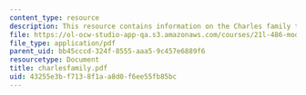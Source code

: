 ```yaml
---
content_type: resource
description: This resource contains information on the Charles family tree.
file: https://ol-ocw-studio-app-qa.s3.amazonaws.com/courses/21l-486-modern-drama-spring-2006/43255e3bf7138f1aa8d0f6ee55fb85bc_charlesfamily.pdf
file_type: application/pdf
parent_uid: bb45cccd-324f-8555-aaa5-9c457e6889f6
resourcetype: Document
title: charlesfamily.pdf
uid: 43255e3b-f713-8f1a-a8d0-f6ee55fb85bc
---
```

